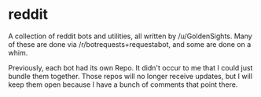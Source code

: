 reddit
======

A collection of reddit bots and utilities, all written by /u/GoldenSights. Many of these are done via /r/botrequests+requestabot, and some are done on a whim.

Previously, each bot had its own Repo. It didn't occur to me that I could just bundle them together. Those repos will no longer receive updates, but I will keep them open because I have a bunch of comments that point there.
